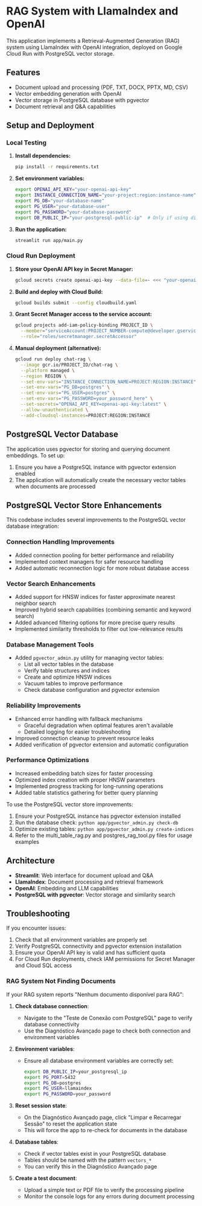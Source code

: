 # RAG System with LlamaIndex and OpenAI

This application implements a Retrieval-Augmented Generation (RAG) system using LlamaIndex with OpenAI integration, deployed on Google Cloud Run with PostgreSQL vector storage.

## Features

- Document upload and processing (PDF, TXT, DOCX, PPTX, MD, CSV)
- Vector embedding generation with OpenAI
- Vector storage in PostgreSQL database with pgvector
- Document retrieval and Q&A capabilities

## Setup and Deployment

### Local Testing

1. **Install dependencies:**
   ```bash
   pip install -r requirements.txt
   ```

2. **Set environment variables:**
   ```bash
   export OPENAI_API_KEY="your-openai-api-key"
   export INSTANCE_CONNECTION_NAME="your-project:region:instance-name"
   export PG_DB="your-database-name"
   export PG_USER="your-database-user"
   export PG_PASSWORD="your-database-password"
   export DB_PUBLIC_IP="your-postgresql-public-ip"  # Only if using direct connection
   ```

3. **Run the application:**
   ```bash
   streamlit run app/main.py
   ```

### Cloud Run Deployment

1. **Store your OpenAI API key in Secret Manager:**
   ```bash
   gcloud secrets create openai-api-key --data-file=- <<< "your-openai-api-key"
   ```

2. **Build and deploy with Cloud Build:**
   ```bash
   gcloud builds submit --config cloudbuild.yaml
   ```

3. **Grant Secret Manager access to the service account:**
   ```bash
   gcloud projects add-iam-policy-binding PROJECT_ID \
     --member="serviceAccount:PROJECT_NUMBER-compute@developer.gserviceaccount.com" \
     --role="roles/secretmanager.secretAccessor"
   ```

4. **Manual deployment (alternative):**
   ```bash
   gcloud run deploy chat-rag \
     --image gcr.io/PROJECT_ID/chat-rag \
     --platform managed \
     --region REGION \
     --set-env-vars="INSTANCE_CONNECTION_NAME=PROJECT:REGION:INSTANCE" \
     --set-env-vars="PG_DB=postgres" \
     --set-env-vars="PG_USER=postgres" \
     --set-env-vars="PG_PASSWORD=your_password_here" \
     --set-secrets="OPENAI_API_KEY=openai-api-key:latest" \
     --allow-unauthenticated \
     --add-cloudsql-instances=PROJECT:REGION:INSTANCE
   ```

## PostgreSQL Vector Database

The application uses pgvector for storing and querying document embeddings. To set up:

1. Ensure you have a PostgreSQL instance with pgvector extension enabled
2. The application will automatically create the necessary vector tables when documents are processed

## PostgreSQL Vector Store Enhancements

This codebase includes several improvements to the PostgreSQL vector database integration:

### Connection Handling Improvements
- Added connection pooling for better performance and reliability
- Implemented context managers for safer resource handling
- Added automatic reconnection logic for more robust database access

### Vector Search Enhancements
- Added support for HNSW indices for faster approximate nearest neighbor search
- Improved hybrid search capabilities (combining semantic and keyword search)
- Added advanced filtering options for more precise query results
- Implemented similarity thresholds to filter out low-relevance results

### Database Management Tools
- Added `pgvector_admin.py` utility for managing vector tables:
  - List all vector tables in the database
  - Verify table structures and indices
  - Create and optimize HNSW indices
  - Vacuum tables to improve performance
  - Check database configuration and pgvector extension

### Reliability Improvements
- Enhanced error handling with fallback mechanisms
  - Graceful degradation when optimal features aren't available
  - Detailed logging for easier troubleshooting
- Improved connection cleanup to prevent resource leaks
- Added verification of pgvector extension and automatic configuration

### Performance Optimizations
- Increased embedding batch sizes for faster processing
- Optimized index creation with proper HNSW parameters
- Implemented progress tracking for long-running operations
- Added table statistics gathering for better query planning

To use the PostgreSQL vector store improvements:
1. Ensure your PostgreSQL instance has pgvector extension installed
2. Run the database check: `python app/pgvector_admin.py check-db`
3. Optimize existing tables: `python app/pgvector_admin.py create-indices`
4. Refer to the multi_table_rag.py and postgres_rag_tool.py files for usage examples

## Architecture

- **Streamlit**: Web interface for document upload and Q&A
- **LlamaIndex**: Document processing and retrieval framework
- **OpenAI**: Embedding and LLM capabilities
- **PostgreSQL with pgvector**: Vector storage and similarity search

## Troubleshooting

If you encounter issues:

1. Check that all environment variables are properly set
2. Verify PostgreSQL connectivity and pgvector extension installation
3. Ensure your OpenAI API key is valid and has sufficient quota
4. For Cloud Run deployments, check IAM permissions for Secret Manager and Cloud SQL access 

### RAG System Not Finding Documents

If your RAG system reports "Nenhum documento disponível para RAG":

1. **Check database connection**: 
   - Navigate to the "Teste de Conexão com PostgreSQL" page to verify database connectivity
   - Use the Diagnóstico Avançado page to check both connection and environment variables

2. **Environment variables**: 
   - Ensure all database environment variables are correctly set:
     ```bash
     export DB_PUBLIC_IP=your_postgresql_ip
     export PG_PORT=5432
     export PG_DB=postgres
     export PG_USER=llamaindex
     export PG_PASSWORD=your_password
     ```

3. **Reset session state**: 
   - On the Diagnóstico Avançado page, click "Limpar e Recarregar Sessão" to reset the application state
   - This will force the app to re-check for documents in the database

4. **Database tables**:
   - Check if vector tables exist in your PostgreSQL database
   - Tables should be named with the pattern `vectors_*`
   - You can verify this in the Diagnóstico Avançado page

5. **Create a test document**:
   - Upload a simple text or PDF file to verify the processing pipeline
   - Monitor the console logs for any errors during document processing 